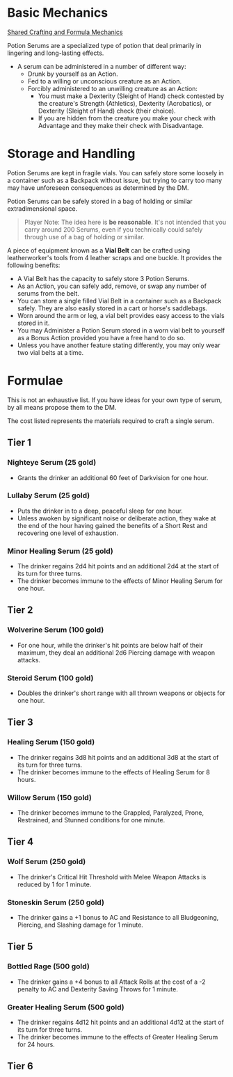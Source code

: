 ﻿# Basic Mechanics
[Shared Crafting and Formula Mechanics](consumable_shared_mechanics.md)

Potion Serums are a specialized type of potion that deal primarily in lingering and long-lasting effects.
* A serum can be administered in a number of different way:
	* Drunk by yourself as an Action.
	* Fed to a willing or unconscious creature as an Action.
	* Forcibly administered to an unwilling creature as an Action:
		* You must make a Dexterity (Sleight of Hand) check contested by the creature's Strength (Athletics), Dexterity (Acrobatics), or Dexterity (Sleight of Hand) check (their choice).
		* If you are hidden from the creature you make your check with Advantage and they make their check with Disadvantage.

# Storage and Handling
Potion Serums are kept in fragile vials. You can safely store some loosely in a container such as a Backpack without issue, but trying to carry too many may have unforeseen consequences as determined by the DM.

Potion Serums can be safely stored in a bag of holding or similar extradimensional space.

> Player Note: The idea here is **be reasonable**. It's not intended that you carry around 200 Serums, even if you technically could safely through use of a bag of holding or similar.

A piece of equipment known as a **Vial Belt** can be crafted using leatherworker's tools from 4 leather scraps and one buckle. It provides the following benefits:
* A Vial Belt has the capacity to safely store 3 Potion Serums.
* As an Action, you can safely add, remove, or swap any number of serums from the belt.
* You can store a single filled Vial Belt in a container such as a Backpack safely. They are also easily stored in a cart or horse's saddlebags.
* Worn around the arm or leg, a vial belt provides easy access to the vials stored in it.
* You may Administer a Potion Serum stored in a worn vial belt to yourself as a Bonus Action provided you have a free hand to do so.
* Unless you have another feature stating differently, you may only wear two vial belts at a time.

# Formulae
This is not an exhaustive list. If you have ideas for your own type of serum, by all means propose them to the DM.

The cost listed represents the materials required to craft a single serum.
## Tier 1
### Nighteye Serum (25 gold)  
* Grants the drinker an additional 60 feet of Darkvision for one hour.
### Lullaby Serum (25 gold)  
* Puts the drinker in to a deep, peaceful sleep for one hour.
* Unless awoken by significant noise or deliberate action, they wake at the end of the hour having gained the benefits of a Short Rest and recovering one level of exhaustion.
### Minor Healing Serum (25 gold)
* The drinker regains 2d4 hit points and an additional 2d4 at the start of its turn for three turns.
* The drinker becomes immune to the effects of Minor Healing Serum for one hour.

## Tier 2
### Wolverine Serum (100 gold)
* For one hour, while the drinker's hit points are below half of their maximum, they deal an additional 2d6 Piercing damage with weapon attacks.
### Steroid Serum (100 gold)
* Doubles the drinker's short range with all thrown weapons or objects for one hour.

## Tier 3
### Healing Serum (150 gold)
* The drinker regains 3d8 hit points and an additional 3d8 at the start of its turn for three turns.
* The drinker becomes immune to the effects of Healing Serum for 8 hours.
### Willow Serum (150 gold)
* The drinker becomes immune to the Grappled, Paralyzed, Prone, Restrained, and Stunned conditions for one minute.

## Tier 4
### Wolf Serum (250 gold)
* The drinker's Critical Hit Threshold with Melee Weapon Attacks is reduced by 1 for 1 minute.
### Stoneskin Serum (250 gold)
* The drinker gains a +1 bonus to AC and Resistance to all Bludgeoning, Piercing, and Slashing damage for 1 minute.

## Tier 5
### Bottled Rage (500 gold)
* The drinker gains a +4 bonus to all Attack Rolls at the cost of a -2 penalty to AC and Dexterity Saving Throws for 1 minute.
### Greater Healing Serum (500 gold)
* The drinker regains 4d12 hit points and an additional 4d12 at the start of its turn for three turns.
* The drinker becomes immune to the effects of Greater Healing Serum for 24 hours.

## Tier 6
